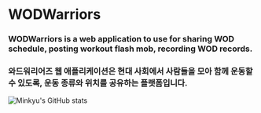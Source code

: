 # WODWarriors
### WODWarriors is a web application to use for sharing WOD schedule, posting workout flash mob, recording WOD records.
### 와드워리어즈 웹 애플리케이션은 현대 사회에서 사람들을 모아 함께 운동할 수 있도록, 운동 종류와 위치를 공유하는 플랫폼입니다.

![Minkyu's GitHub stats](https://github-readme-stats.vercel.app/api?username=uxshane&show_icons=true)

